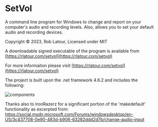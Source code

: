 ﻿# SetVol
A command line program for Windows to change and report on your computer's audio and recording levels.  Also, allows you to set your default audio and recording devices.

Copyright © 2023, Rob Latour, Licensed under MIT

A downloadable signed executable of the program is available from  [https://rlatour.com/setvol](https://rlatour.com/setvol)

For more informaiton please visit  [https://rlatour.com/setvol](https://rlatour.com/setvol)

The project is built upon the .net framework 4.6.2 and includes the following:

![components](https://github.com/roblatour/setvol/blob/main/components.jpg)

Thanks also to IronRazerz for a significant portion of the 'makedefault' functionality as excerpted from:
https://social.msdn.microsoft.com/Forums/windowsdesktop/en-US/3c437708-0e90-483d-b906-63282ddd2d7b/change-audio-input

